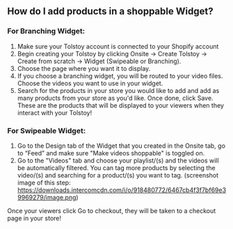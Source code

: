 ## How do I add products in a shoppable Widget?

### For Branching Widget: 

1. Make sure your Tolstoy account is connected to your Shopify account 
2. Begin creating your Tolstoy by clicking Onsite -> Create Tolstoy -> Create from scratch -> Widget (Swipeable or Branching).
3. Choose the page where you want it to display.
4. If you choose a branching widget, you will be routed to your video files. Choose the videos you want to use in your widget.
5. Search for the products in your store you would like to add and add as many products from your store as you'd like. Once done, click Save. These are the products that will be displayed to your viewers when they interact with your Tolstoy!  

### For Swipeable Widget:

1. Go to the Design tab of the Widget that you created in the Onsite tab, go to “Feed” and make sure "Make videos shoppable" is toggled on.
2. Go to the "Videos" tab and choose your playlist/(s) and the videos will be automatically filtered. You can tag more products by selecting the video/(s) and searching for a product/(s) you want to tag. (screenshot image of this step: https://downloads.intercomcdn.com/i/o/918480772/6467cb4f3f7bf69e39969279/image.png)

Once your viewers click Go to checkout, they will be taken to a checkout page in your store!
